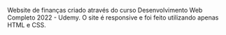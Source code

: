 Website de finanças criado através do curso Desenvolvimento Web Completo 2022 - Udemy.
O site é responsive e foi feito utilizando apenas HTML e CSS.

